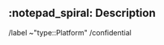 ## :notepad_spiral: Description
<!-- Description du changement -->


<!-- Étiquettes -->
/label ~"type::Platform"
/confidential 
